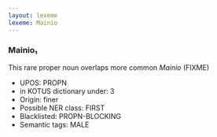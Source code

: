 ```yaml
---
layout: lexeme
lexeme: Mainio
---
```


###  Mainio₁

This rare proper noun overlaps more common *Mainio* (FIXME)
* UPOS:  PROPN
* in KOTUS dictionary under:  3
* Origin:  finer
* Possible NER class:  FIRST
* Blacklisted:  PROPN-BLOCKING
* Semantic tags:  MALE

